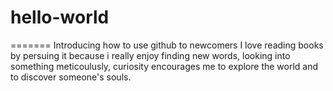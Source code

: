 # hello-world
=======
Introducing how to use github to newcomers
I love reading books by persuing it because i really enjoy finding new words, looking into something meticoulusly, curiosity encourages me to explore the world and to discover someone's souls.
